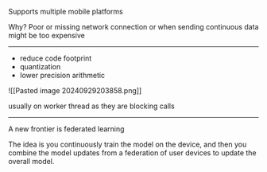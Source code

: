 
Supports multiple mobile platforms

Why? Poor or missing network connection or when sending continuous data might be too expensive

---

- reduce code footprint
- quantization
- lower precision arithmetic

![[Pasted image 20240929203858.png]]

usually on worker thread as they are blocking calls

---

A new frontier is federated learning
  
The idea is you continuously train the model on the device, and then you combine the model updates from a federation of user devices to update the overall model.
